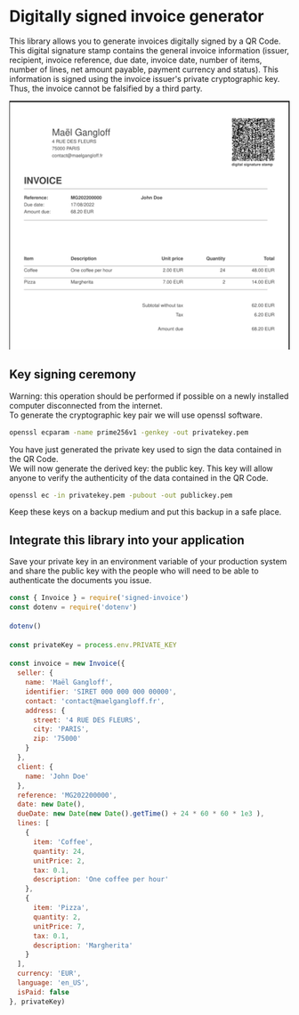 # Digitally signed invoice generator

This library allows you to generate invoices digitally signed by a QR Code.  
This digital signature stamp contains the general invoice information (issuer, recipient, invoice reference, due date, invoice date, number of items, number of lines, net amount payable, payment currency and status). This information is signed using the invoice issuer's private cryptographic key. Thus, the invoice cannot be falsified by a third party.

![Example invoice](docs/example.png?raw=true)

## Key signing ceremony

Warning: this operation should be performed if possible on a newly installed computer disconnected from the internet.  
To generate the cryptographic key pair we will use openssl software.  

```bash
openssl ecparam -name prime256v1 -genkey -out privatekey.pem
```
You have just generated the private key used to sign the data contained in the QR Code.  
We will now generate the derived key: the public key. This key will allow anyone to verify the authenticity of the data contained in the QR Code.  

```bash
openssl ec -in privatekey.pem -pubout -out publickey.pem
```

Keep these keys on a backup medium and put this backup in a safe place.

## Integrate this library into your application

Save your private key in an environment variable of your production system and share the public key with the people who will need to be able to authenticate the documents you issue.

```js
const { Invoice } = require('signed-invoice')
const dotenv = require('dotenv')

dotenv()

const privateKey = process.env.PRIVATE_KEY

const invoice = new Invoice({
  seller: {
    name: 'Maël Gangloff',
    identifier: 'SIRET 000 000 000 00000',
    contact: 'contact@maelgangloff.fr',
    address: {
      street: '4 RUE DES FLEURS',
      city: 'PARIS',
      zip: '75000'
    }
  },
  client: {
    name: 'John Doe'
  },
  reference: 'MG202200000',
  date: new Date(),
  dueDate: new Date(new Date().getTime() + 24 * 60 * 60 * 1e3 ),
  lines: [
    {
      item: 'Coffee',
      quantity: 24,
      unitPrice: 2,
      tax: 0.1,
      description: 'One coffee per hour'
    },
    {
      item: 'Pizza',
      quantity: 2,
      unitPrice: 7,
      tax: 0.1,
      description: 'Margherita'
    }
  ],
  currency: 'EUR',
  language: 'en_US',
  isPaid: false
}, privateKey)


```